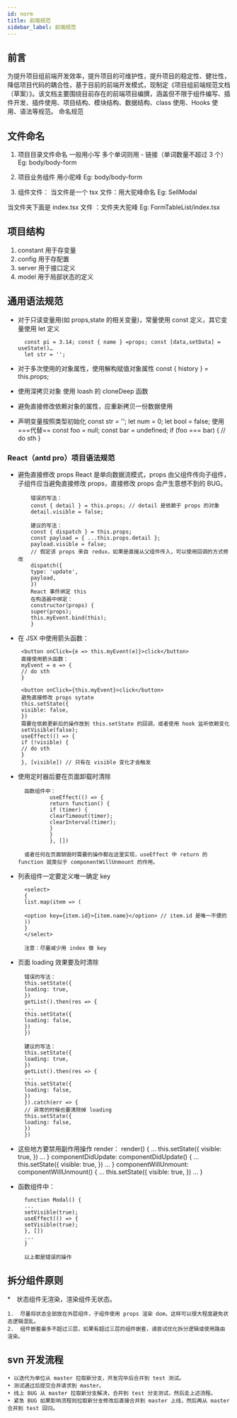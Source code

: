 ```yaml
---
id: norm
title: 前端规范
sidebar_label: 前端规范
---
```


## 前言

为提升项目组前端开发效率，提升项目的可维护性，提升项目的稳定性、健壮性，降低项目代码的耦合性，基于目前的前端开发模式，现制定《项目组前端规范文档（草案）》。该文档主要围绕目前存在的前端项目编撰，涵盖但不限于组件编写、插件开发、插件使用、项目结构、模块结构、数据结构、class 使用、Hooks 使用、语法等规范。
命名规范

## 文件命名

1. 项目目录文件命名 一般用小写 多个单词则用 - 链接（单词数量不超过 3 个）
   Eg: body/body-form

2. 项目业务组件 用小驼峰
   Eg: body/body-form

3. 组件文件：
   当文件是一个 tsx 文件：用大驼峰命名
   Eg: SellModal

当文件夹下面是 index.tsx 文件 ：文件夹大驼峰
Eg: FormTableList/index.tsx

## 项目结构

1. constant 用于存变量
2. config 用于存配置
3. server 用于接口定义
4. model 用于局部状态的定义

## 通用语法规范

- 对于只读变量用(如 props,state 的相关变量)，常量使用 const 定义，其它变量使用 let 定义

        const pi = 3.14; const { name } =props; const [data,setData] = useState()…
        let str = '';

- 对于多次使用的对象属性，使用解构赋值对象属性
  const { history } = this.props;
- 使用深拷贝对象
  使用 loash 的 cloneDeep 函数

- 避免直接修改依赖对象的属性，应重新拷贝一份数据使用

- 声明变量按照类型初始化
  const str = '';
  let num = 0;
  let bool = false;
  使用===代替==
  const foo = null;
  const bar = undefined;
  if (foo === bar) {
  // do sth
  }

### React（antd pro）项目语法规范

- 避免直接修改 props
  React 是单向数据流模式，props 由父组件传向子组件，子组件应当避免直接修改 props，直接修改 props 会产生意想不到的 BUG。

          错误的写法：
          const { detail } = this.props; // detail 是依赖于 props 的对象
          detail.visible = false;

          建议的写法：
          const { dispatch } = this.props;
          const payload = { ...this.props.detail };
          payload.visible = false;
          // 假定该 props 来自 redux，如果是直接从父组件传入，可以使用回调的方式修改
          dispatch({
          type: 'update',
          payload,
          })
          React 事件绑定 this
          在构造器中绑定：
          constructor(props) {
          super(props);
          this.myEvent.bind(this);
          }

- 在 JSX 中使用箭头函数：

       <button onClick={e => this.myEvent(e)}>click</button>
       直接使用箭头函数：
       myEvent = e => {
       // do sth
       }

       <button onClick={this.myEvent}>click</button>
       避免直接修改 props sytate
       this.setState({
       visible: false,
       })
       需要在依赖更新后的操作放到 this.setState 的回调，或者使用 hook 监听依赖变化
       setVisible(false);
       useEffect(() => {
       if (!visible) {
       // do sth
       }
       }, [visible]) // 只有在 visible 变化才会触发

- 使用定时器后要在页面卸载时清除

        函数组件中：
                useEffect(() => {
                return function() {
                if (timer) {
                clearTimeout(timer);
                clearInterval(timer);
                }
                }
                }, [])

        或者任何在页面销毁时需要的操作都在这里实现，useEffect 中 return 的 function 就类似于 componentWillUnmount 的作用。

- 列表组件一定要定义唯一确定 key

        <select>
        {
        list.map(item => (

        <option key={item.id}>{item.name}</option> // item.id 是唯一不便的
        ))
        }
        </select>

        注意：尽量减少用 index 做 key

- 页面 loading 效果要及时清除

        错误的写法：
        this.setState({
        loading: true,
        })
        getList().then(res => {
        ...
        this.setState({
        loading: false,
        })
        })

        建议的写法：
        this.setState({
        loading: true,
        })
        getList().then(res => {
        ...
        this.setState({
        loading: false,
        })
        }).catch(err => {
        // 异常的时候也要清除掉 loading
        this.setState({
        loading: false,
        })
        })

- 这些地方要禁用副作用操作
  render：
  render() {
  ...
  this.setState({
  visible: true,
  })
  ...
  }
  componentDidUpdate:
  componentDidUpdate() {
  ...
  this.setState({
  visible: true,
  })
  ...
  }
  componentWillUnmount:
  componentWillUnmount() {
  ...
  this.setState({
  visible: true,
  })
  ...
  }

- 函数组件中：

        function Modal() {
        ...
        setVisible(true);
        useEffect(() => {
        setVisible(true);
        }, [])
        ...
        }

        以上都是错误的操作

## 拆分组件原则

\*　状态组件无渲染，渲染组件无状态。

    1.  尽量将状态全部放在外层组件，子组件使用 props 渲染 dom，这样可以很大程度避免状态逻辑混乱。
    2.  组件嵌套最多不超过三层，如果有超过三层的组件嵌套，请尝试优化拆分逻辑或使用路由渲染。

## svn 开发流程

    • 以迭代为单位从 master 拉取新分支，开发完毕后合并到 test 测试。
    • 测试通过后提交合并请求到 master。
    • 线上 BUG 从 master 拉取新分支解决，合并到 test 分支测试，然后走上述流程。
    • 紧急 BUG 如果影响流程则拉取新分支修改后直接合并到 master 上线，然后再从 master 合并到 test 回归。

